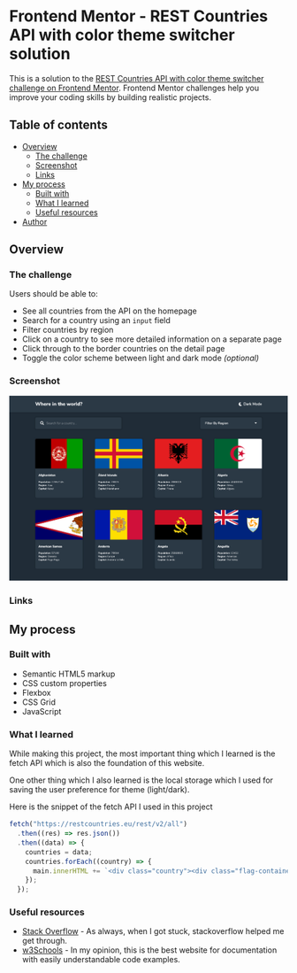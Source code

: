# Frontend Mentor - REST Countries API with color theme switcher solution

This is a solution to the [REST Countries API with color theme switcher challenge on Frontend Mentor](https://www.frontendmentor.io/challenges/rest-countries-api-with-color-theme-switcher-5cacc469fec04111f7b848ca). Frontend Mentor challenges help you improve your coding skills by building realistic projects.

## Table of contents

- [Overview](#overview)
  - [The challenge](#the-challenge)
  - [Screenshot](#screenshot)
  - [Links](#links)
- [My process](#my-process)
  - [Built with](#built-with)
  - [What I learned](#what-i-learned)
  - [Useful resources](#useful-resources)
- [Author](#author)

## Overview

### The challenge

Users should be able to:

- See all countries from the API on the homepage
- Search for a country using an `input` field
- Filter countries by region
- Click on a country to see more detailed information on a separate page
- Click through to the border countries on the detail page
- Toggle the color scheme between light and dark mode _(optional)_

### Screenshot

![](screenshot.png)

### Links


## My process

### Built with

- Semantic HTML5 markup
- CSS custom properties
- Flexbox
- CSS Grid
- JavaScript

### What I learned

While making this project, the most important thing which I learned is the fetch API which is also the foundation of this website.

One other thing which I also learned is the local storage which I used for saving the user preference for theme (light/dark).

Here is the snippet of the fetch API I used in this project
```js
fetch("https://restcountries.eu/rest/v2/all")
  .then((res) => res.json())
  .then((data) => {
    countries = data;
    countries.forEach((country) => {
      main.innerHTML += `<div class="country"><div class="flag-container"><img class="flag" src=${country.flag}></div><div class="country-details"><h2 class="country-name">${country.name}</h2><span><strong>Population: </strong>${country.population}</span><br><span><strong>Region: </strong>${country.region}</span><br><span><strong>Capital: </strong>${country.capital}</span></div></div>`;
    });
  });
```

### Useful resources

- [Stack Overflow](https://www.stackoverflow.com) - As always, when I got stuck, stackoverflow helped me get through.
- [w3Schools](https://www.w3schools.com) - In my opinion, this is the best website for documentation with easily understandable code examples.
